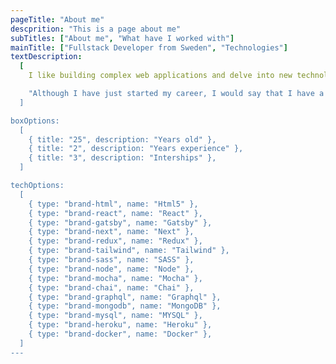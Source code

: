 ```yaml
---
pageTitle: "About me"
descprition: "This is a page about me"
subTitles: ["About me", "What have I worked with"]
mainTitle: ["Fullstack Developer from Sweden", "Technologies"]
textDescription:
  [
    I like building complex web applications and delve into new technologies. I find the whole Javascript stack extremely exciting and I believe that's where I can offer my knowledge. I also have a deep desire to excel and continuously improve my work. ",

    "Although I have just started my career, I would say that I have a broad knowledge of many different techniques and can contribute in many different situations in a project."
  ]

boxOptions:
  [
    { title: "25", description: "Years old" },
    { title: "2", description: "Years experience" },
    { title: "3", description: "Interships" },
  ]

techOptions:
  [
    { type: "brand-html", name: "Html5" },
    { type: "brand-react", name: "React" },
    { type: "brand-gatsby", name: "Gatsby" },
    { type: "brand-next", name: "Next" },
    { type: "brand-redux", name: "Redux" },
    { type: "brand-tailwind", name: "Tailwind" },
    { type: "brand-sass", name: "SASS" },
    { type: "brand-node", name: "Node" },
    { type: "brand-mocha", name: "Mocha" },
    { type: "brand-chai", name: "Chai" },
    { type: "brand-graphql", name: "Graphql" },
    { type: "brand-mongodb", name: "MongoDB" },
    { type: "brand-mysql", name: "MYSQL" },
    { type: "brand-heroku", name: "Heroku" },
    { type: "brand-docker", name: "Docker" },
  ]
---
```

